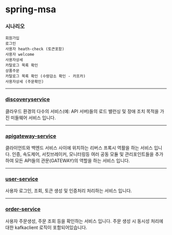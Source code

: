 # spring-msa

### 시나리오
```
회원가입
로그인
사용자 heath-check (토큰포함)
사용자 welcome
사용자상세
카탈로그 목록 확인
상품주문
카탈로그 목록 확인 (수량감소 확인 - 카프카) 
사용자상세 (주문확인)
```

---

### [discoveryservice](https://github.com/youjaewoong/spring-msa/tree/master/discoveryservice)
클라우드 환경의 다수의 서비스(예: API 서버)들의 로드 밸런싱 및 장애 조치 목적을 가진 미들웨어 서비스 입니다.

---

### [apigateway-service](https://github.com/youjaewoong/spring-msa/tree/master/apigateway-service)
클라이언트와 백엔드 서비스 사이에 위치하는 리버스 프록시 역활을 하는 서비스 입니다.
인증, 속도제어, 서킷브레이커, 모니터링등 여러 공동 모듈 및 관리포인트들을 추가하여 모든 API들의 관문(GATEWAY)의 역할을 하는 서비스 입니다.

---

### [user-service](https://github.com/youjaewoong/spring-msa/tree/master/user-service)
사용자 로그인, 조회, 토큰 생성 및 인증처리 처리하는 서비스 입니다.

---

### [order-service](https://github.com/youjaewoong/spring-msa/tree/master/order-service)
사용자 주문생성, 주문 조회 등을 확인하는 서비스 입니다. 주문 생성 시 동시성 처리에 대한 kafkaclient 로직이 포함되어있습니다.


